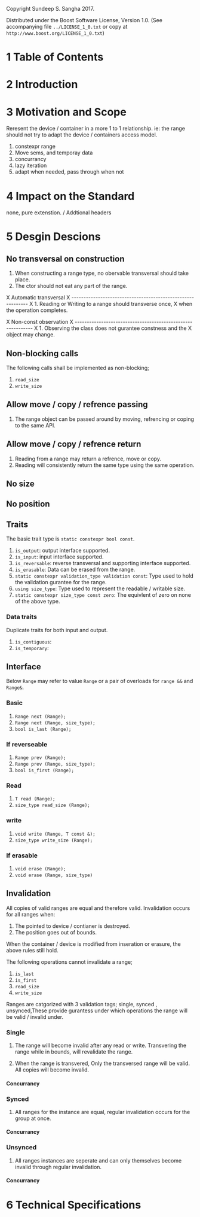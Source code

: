 Copyright Sundeep S. Sangha 2017.

Distributed under the Boost Software License, Version 1.0.
 (See accompanying file `../LICENSE_1_0.txt` or copy at
       `http://www.boost.org/LICENSE_1_0.txt`)

1 Table of Contents
============================================================

2 Introduction
============================================================

3 Motivation and Scope
============================================================
Reresent the device / container in a more 1 to 1
relationship. ie: the range should not try to adapt the
device / containers access model.

1. constexpr range
2. Move sems, and temporay data
3. concurrancy
4. lazy iteration
5. adapt when needed, pass through when not

4 Impact on the Standard
============================================================
none, pure extenstion. / Addtional headers

5 Desgin Descions
============================================================
No transversal on construction
------------------------------------------------------------
1. When constructing a range type, no obervable transversal
   should take place.
2. The ctor should not eat any part of the range.

X Automatic transversal
X ------------------------------------------------------------
X 1. Reading or Writing to a range should transverse once,
X    when the operation completes.

X Non-const observation
X ------------------------------------------------------------
X 1. Observing the class does not gurantee constness and the
X   object may change.

Non-blocking calls
------------------------------------------------------------
The following calls shall be implemented as non-blocking;
1. `read_size`
2. `write_size`

Allow move / copy / refrence passing
------------------------------------------------------------
1. The range object can be passed around by moving,
   refrencing or coping to the same API.

Allow move / copy / refrence return
------------------------------------------------------------
1. Reading from a range may return a refrence, move or copy.
2. Reading will consistently return the same type using the
   same operation.

No size
------------------------------------------------------------

No position
------------------------------------------------------------

Traits
------------------------------------------------------------
The basic trait type is `static constexpr bool const`.
1. `is_output`: output interface supported.
2. `is_input`: input interface supported.
3. `is_reversable`: reverse transversal and supporting
    interface supported.
4. `is_erasable`: Data can be erased from the range.
5. `static constexpr validation_type validation const`: Type
   used to hold the validation gurantee for the range.
6. `using size_type`: Type used to represent the readable
   / writable size.
7. `static constexpr size_type const zero`: The equivlent of
   zero on none of the above type.

### Data traits
Duplicate traits for both input and output.

1. `is_contiguous`:
2. `is_temporary`:

Interface
------------------------------------------------------------
Below `Range` may refer to value `Range` or a pair of
overloads for `range &&` and `Range&`.

### Basic
1. `Range next (Range);`
2. `Range next (Range, size_type);`
3. `bool is_last (Range);`

### If reverseable
1. `Range prev (Range);`
2. `Range prev (Range, size_type);`
3. `bool is_first (Range);`

### Read
1. `T read (Range);`
2. `size_type read_size (Range);`

### write
1. `void write (Range, T const &);`
2. `size_type write_size (Range);`

### If erasable
1. `void erase (Range);`
2. `void erase (Range, size_type)`

Invalidation
------------------------------------------------------------
All copies of valid ranges are equal and therefore valid.
Invalidation occurs for all ranges when:
1. The pointed to device / contianer is destroyed.
2. The position goes out of bounds.

When the container / device is modified from inseration or
erasure, the above rules still hold.

The following operations cannot invalidate a range;
1. `is_last`
2. `is_first`
3. `read_size`
4. `write_size`

Ranges are catgorized with 3 validation tags; single, synced
, unsynced,These provide gurantess under which operations
the range will be valid / invalid under.

### Single
1. The range will become invalid after any read or write.
   Transvering the range while in bounds, will revalidate
   the range.

2. When the range is transvered, Only the transversed range
   will be valid. All copies will become invalid.

#### Concurrancy

### Synced
1. All ranges for the instance are equal, regular
   invalidation occurs for the group at once.

#### Concurrancy

### Unsynced
1. All ranges instances are seperate and can only themselves
   become invalid through regular invalidation.

#### Concurrancy

6 Technical Specifications
============================================================
